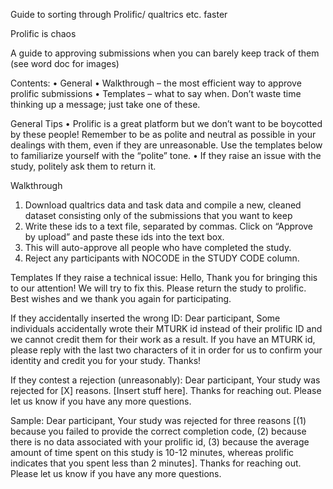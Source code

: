 Guide to sorting through Prolific/ qualtrics etc. faster

Prolific is chaos

A guide to approving submissions when you can barely keep track of them (see word doc for images)

Contents:
•	General
•	Walkthrough – the most efficient way to approve prolific submissions
•	Templates – what to say when. Don’t waste time thinking up a message; just take one of these.

General Tips
•	Prolific is a great platform but we don’t want to be boycotted by these people! Remember to be as polite and neutral as possible in your dealings with them, even if they are unreasonable. Use the templates below to familiarize yourself with the “polite” tone. 
•	If they raise an issue with the study, politely ask them to return it. 

Walkthrough
1.	Download qualtrics data and task data and compile a new, cleaned dataset consisting only of the submissions that you want to keep
2.	Write these ids to a text file, separated by commas. Click on “Approve by upload” and paste these ids into the text box. 
3.	This will auto-approve all people who have completed the study. 
4.	Reject any participants with NOCODE in the STUDY CODE column. 

Templates
If they raise a technical issue:
Hello,
Thank you for bringing this to our attention! We will try to fix this. Please return the study to prolific. Best wishes and we thank you again for participating. 

If they accidentally inserted the wrong ID:
Dear participant,
Some individuals accidentally wrote their MTURK id instead of their prolific ID and we cannot credit them for their work as a result. If you have an MTURK id, please reply with the last two characters of it in order for us to confirm your identity and credit you for your study.
Thanks!

If they contest a rejection (unreasonably):
Dear participant, 
Your study was rejected for [X] reasons. [Insert stuff here]. 
Thanks for reaching out. Please let us know if you have any more questions.

Sample:
Dear participant, 
Your study was rejected for three reasons [(1) because you failed to provide the correct completion code, (2) because there is no data associated with your prolific id, (3) because the average amount of time spent on this study is 10-12 minutes, whereas prolific indicates that you spent less than 2 minutes]. 
Thanks for reaching out. Please let us know if you have any more questions.

